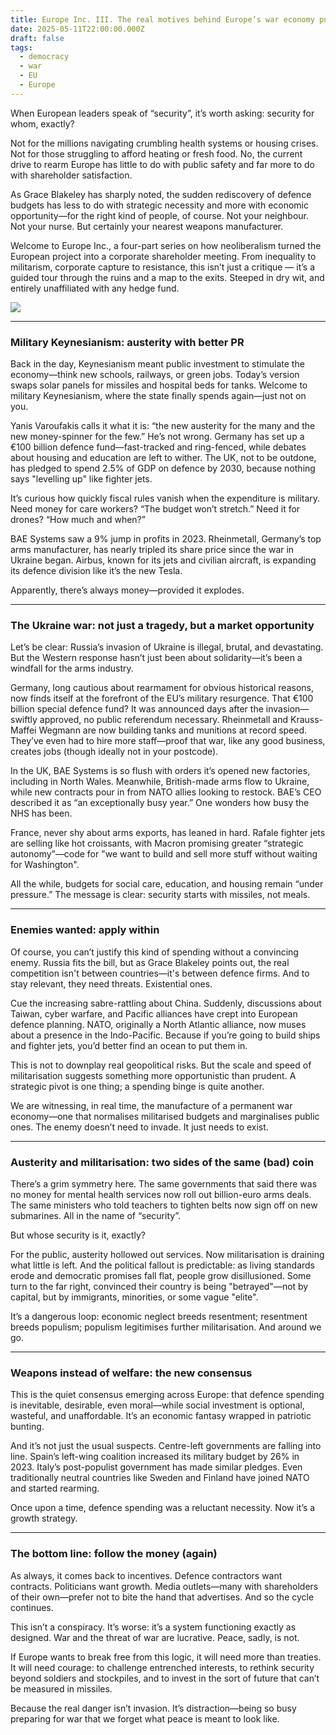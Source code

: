 ```yaml
---
title: Europe Inc. III. The real motives behind Europe’s war economy push
date: 2025-05-11T22:00:00.000Z
draft: false
tags:
  - democracy
  - war
  - EU
  - Europe
---
```


When European leaders speak of “security”, it’s worth asking: security for whom, exactly?

Not for the millions navigating crumbling health systems or housing crises. Not for those struggling to afford heating or fresh food. No, the current drive to rearm Europe has little to do with public safety and far more to do with shareholder satisfaction.

As Grace Blakeley has sharply noted, the sudden rediscovery of defence budgets has less to do with strategic necessity and more with economic opportunity—for the right kind of people, of course. Not your neighbour. Not your nurse. But certainly your nearest weapons manufacturer.

Welcome to Europe Inc., a four-part series on how neoliberalism turned the European project into a corporate shareholder meeting. From inequality to militarism, corporate capture to resistance, this isn’t just a critique — it’s a guided tour through the ruins and a map to the exits. Steeped in dry wit, and entirely unaffiliated with any hedge fund.

![](/images/2.png)

***

### Military Keynesianism: austerity with better PR

Back in the day, Keynesianism meant public investment to stimulate the economy—think new schools, railways, or green jobs. Today’s version swaps solar panels for missiles and hospital beds for tanks. Welcome to military Keynesianism, where the state finally spends again—just not on you.

Yanis Varoufakis calls it what it is: “the new austerity for the many and the new money-spinner for the few.” He’s not wrong. Germany has set up a €100 billion defence fund—fast-tracked and ring-fenced, while debates about housing and education are left to wither. The UK, not to be outdone, has pledged to spend 2.5% of GDP on defence by 2030, because nothing says "levelling up" like fighter jets.

It’s curious how quickly fiscal rules vanish when the expenditure is military. Need money for care workers? “The budget won’t stretch.” Need it for drones? “How much and when?”

BAE Systems saw a 9% jump in profits in 2023. Rheinmetall, Germany’s top arms manufacturer, has nearly tripled its share price since the war in Ukraine began. Airbus, known for its jets and civilian aircraft, is expanding its defence division like it’s the new Tesla.

Apparently, there’s always money—provided it explodes.

***

### The Ukraine war: not just a tragedy, but a market opportunity

Let’s be clear: Russia’s invasion of Ukraine is illegal, brutal, and devastating. But the Western response hasn’t just been about solidarity—it’s been a windfall for the arms industry.

Germany, long cautious about rearmament for obvious historical reasons, now finds itself at the forefront of the EU’s military resurgence. That €100 billion special defence fund? It was announced days after the invasion—swiftly approved, no public referendum necessary. Rheinmetall and Krauss-Maffei Wegmann are now building tanks and munitions at record speed. They’ve even had to hire more staff—proof that war, like any good business, creates jobs (though ideally not in your postcode).

In the UK, BAE Systems is so flush with orders it’s opened new factories, including in North Wales. Meanwhile, British-made arms flow to Ukraine, while new contracts pour in from NATO allies looking to restock. BAE’s CEO described it as “an exceptionally busy year.” One wonders how busy the NHS has been.

France, never shy about arms exports, has leaned in hard. Rafale fighter jets are selling like hot croissants, with Macron promising greater “strategic autonomy”—code for "we want to build and sell more stuff without waiting for Washington".

All the while, budgets for social care, education, and housing remain “under pressure.” The message is clear: security starts with missiles, not meals.

***

### Enemies wanted: apply within

Of course, you can’t justify this kind of spending without a convincing enemy. Russia fits the bill, but as Grace Blakeley points out, the real competition isn't between countries—it's between defence firms. And to stay relevant, they need threats. Existential ones.

Cue the increasing sabre-rattling about China. Suddenly, discussions about Taiwan, cyber warfare, and Pacific alliances have crept into European defence planning. NATO, originally a North Atlantic alliance, now muses about a presence in the Indo-Pacific. Because if you’re going to build ships and fighter jets, you’d better find an ocean to put them in.

This is not to downplay real geopolitical risks. But the scale and speed of militarisation suggests something more opportunistic than prudent. A strategic pivot is one thing; a spending binge is quite another.

We are witnessing, in real time, the manufacture of a permanent war economy—one that normalises militarised budgets and marginalises public ones. The enemy doesn’t need to invade. It just needs to exist.

***

### Austerity and militarisation: two sides of the same (bad) coin

There’s a grim symmetry here. The same governments that said there was no money for mental health services now roll out billion-euro arms deals. The same ministers who told teachers to tighten belts now sign off on new submarines. All in the name of “security”.

But whose security is it, exactly?

For the public, austerity hollowed out services. Now militarisation is draining what little is left. And the political fallout is predictable: as living standards erode and democratic promises fall flat, people grow disillusioned. Some turn to the far right, convinced their country is being "betrayed"—not by capital, but by immigrants, minorities, or some vague "elite".

It’s a dangerous loop: economic neglect breeds resentment; resentment breeds populism; populism legitimises further militarisation. And around we go.

***

### Weapons instead of welfare: the new consensus

This is the quiet consensus emerging across Europe: that defence spending is inevitable, desirable, even moral—while social investment is optional, wasteful, and unaffordable. It’s an economic fantasy wrapped in patriotic bunting.

And it’s not just the usual suspects. Centre-left governments are falling into line. Spain’s left-wing coalition increased its military budget by 26% in 2023. Italy’s post-populist government has made similar pledges. Even traditionally neutral countries like Sweden and Finland have joined NATO and started rearming.

Once upon a time, defence spending was a reluctant necessity. Now it’s a growth strategy.

***

### The bottom line: follow the money (again)

As always, it comes back to incentives. Defence contractors want contracts. Politicians want growth. Media outlets—many with shareholders of their own—prefer not to bite the hand that advertises. And so the cycle continues.

This isn’t a conspiracy. It’s worse: it’s a system functioning exactly as designed. War and the threat of war are lucrative. Peace, sadly, is not.

If Europe wants to break free from this logic, it will need more than treaties. It will need courage: to challenge entrenched interests, to rethink security beyond soldiers and stockpiles, and to invest in the sort of future that can’t be measured in missiles.

Because the real danger isn’t invasion. It’s distraction—being so busy preparing for war that we forget what peace is meant to look like.

